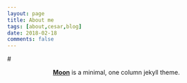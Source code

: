 ```yaml
---
layout: page
title: About me
tags: [about,cesar,blog]
date: 2018-02-18
comments: false
---
```

    
#<center><a href="http://taylantatli.github.io/Moon"><b>Moon</b></a> is a minimal, one column jekyll theme.</center>
